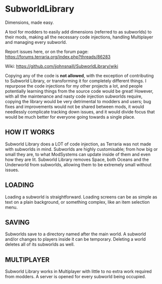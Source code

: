 # SubworldLibrary
Dimensions, made easy.

A tool for modders to easily add dimensions (referred to as subworlds) to their mods, making all the necessary code injections, handling Multiplayer and managing every subworld.

Report issues here, or on the forum page: https://forums.terraria.org/index.php?threads/86283

Wiki: https://github.com/jjohnsnaill/SubworldLibrary/wiki

Copying any of the code is **not allowed**, with the exception of contributing to Subworld Library, or transforming it for completely different things. I repurpose the code injections for my other projects a lot, and people potentially learning things from the source code would be great! However, with all the maintenance and nasty code injection subworlds require, copying the library would be very detrimental to modders and users; bug fixes and improvements would not be shared between mods, it would needlessly complicate tracking down issues, and it would divide focus that would be much better for everyone going towards a single place.

## HOW IT WORKS
Subworld Library does a LOT of code injection, as Terraria was not made with subworlds in mind.
Subworlds are highly customisable; from how big or small they are, to what ModSystems can update inside of them and even how they are lit.
Subworld Library removes Space, both Oceans and the Underworld from subworlds, allowing them to be extremely small without issues.

## LOADING
Loading a subworld is straightforward. Loading screens can be as simple as text on a plain background, or something complex, like an item selection menu.

## SAVING
Subworlds save to a directory named after the main world. A subworld and/or changes to players inside it can be temporary. Deleting a world deletes all of its subworlds as well.

## MULTIPLAYER
Subworld Library works in Multiplayer with little to no extra work required from modders. A server is opened for every subworld being occupied.
